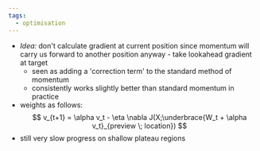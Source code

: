 ```yaml
---
tags:
  - optimisation
---
```


- *Idea:* don't calculate gradient at current position since momentum will carry us forward to another position anyway - take lookahead gradient at target
	- seen as adding a 'correction term' to the standard method of momentum
	- consistently works slightly better than standard momentum in practice
- weights as follows:
$$
v_{t+1} = \alpha v_t - \eta \nabla J(X;\underbrace{W_t + \alpha v_t}_{preview \; location})
$$
- still very slow progress on shallow plateau regions